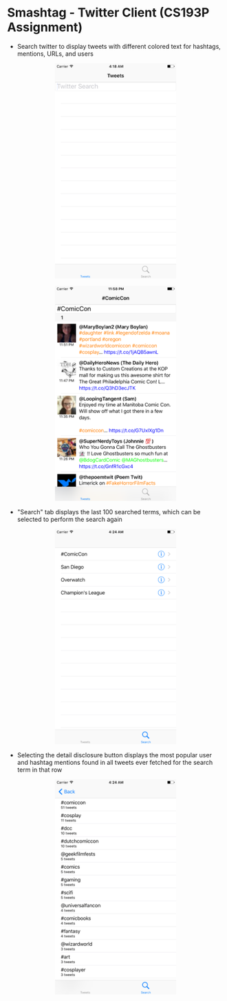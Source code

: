 # Smashtag - Twitter Client (CS193P Assignment)

* Search twitter to display tweets with different colored text for hashtags, mentions, URLs, and users

<p align="center">
  <img width="281.25" height="500" src="https://github.com/mahkeeoh/Smashtag/blob/master/Smashtag/Assets.xcassets/Simulator%20Screen%20Shot%20-%20iPhone%207%20Plus%20-%202018-04-13%20at%2000.18.33.imageset/Simulator%20Screen%20Shot%20-%20iPhone%207%20Plus%20-%202018-04-13%20at%2000.18.33.png">
</p>

<p align="center">
  <img width="281.25" height="500" src="https://github.com/mahkeeoh/Smashtag/blob/master/Smashtag/Assets.xcassets/Simulator%20Screen%20Shot%20-%20iPhone%207%20Plus%20-%202018-04-15%20at%2019.58.18.png">
</p>

* "Search" tab displays the last 100 searched terms, which can be selected to perform the search again

<p align="center">
  <img width="281.25" height="500" src="https://github.com/mahkeeoh/Smashtag/blob/master/Smashtag/Assets.xcassets/Simulator%20Screen%20Shot%20-%20iPhone%207%20Plus%20-%202018-04-13%20at%2000.24.04.imageset/Simulator%20Screen%20Shot%20-%20iPhone%207%20Plus%20-%202018-04-13%20at%2000.24.04.png">
</p>

* Selecting the detail disclosure button displays the most popular user and hashtag mentions found in all tweets ever fetched for the search term in that row

<p align="center">
  <img width="281.25" height="500" src="https://github.com/mahkeeoh/Smashtag/blob/master/Smashtag/Assets.xcassets/Simulator%20Screen%20Shot%20-%20iPhone%207%20Plus%20-%202018-04-13%20at%2000.24.17.imageset/Simulator%20Screen%20Shot%20-%20iPhone%207%20Plus%20-%202018-04-13%20at%2000.24.17.png">
</p>


